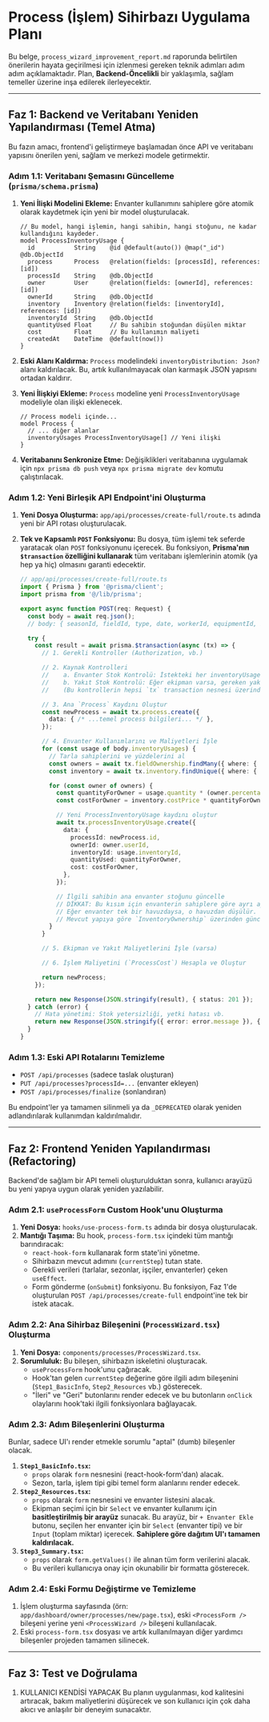 
# Process (İşlem) Sihirbazı Uygulama Planı

Bu belge, `process_wizard_improvement_report.md` raporunda belirtilen önerilerin hayata geçirilmesi için izlenmesi gereken teknik adımları adım adım açıklamaktadır. Plan, **Backend-Öncelikli** bir yaklaşımla, sağlam temeller üzerine inşa edilerek ilerleyecektir.

---

## Faz 1: Backend ve Veritabanı Yeniden Yapılandırması (Temel Atma)

Bu fazın amacı, frontend'i geliştirmeye başlamadan önce API ve veritabanı yapısını önerilen yeni, sağlam ve merkezi modele getirmektir.

### Adım 1.1: Veritabanı Şemasını Güncelleme (`prisma/schema.prisma`)

1.  **Yeni İlişki Modelini Ekleme:** Envanter kullanımını sahiplere göre atomik olarak kaydetmek için yeni bir model oluşturulacak.

    ```prisma
    // Bu model, hangi işlemin, hangi sahibin, hangi stoğunu, ne kadar kullandığını kaydeder.
    model ProcessInventoryUsage {
      id           String    @id @default(auto()) @map("_id") @db.ObjectId
      process      Process   @relation(fields: [processId], references: [id])
      processId    String    @db.ObjectId
      owner        User      @relation(fields: [ownerId], references: [id])
      ownerId      String    @db.ObjectId
      inventory    Inventory @relation(fields: [inventoryId], references: [id])
      inventoryId  String    @db.ObjectId
      quantityUsed Float     // Bu sahibin stoğundan düşülen miktar
      cost         Float     // Bu kullanımın maliyeti
      createdAt    DateTime  @default(now())
    }
    ```

2.  **Eski Alanı Kaldırma:** `Process` modelindeki `inventoryDistribution: Json?` alanı kaldırılacak. Bu, artık kullanılmayacak olan karmaşık JSON yapısını ortadan kaldırır.

3.  **Yeni İlişkiyi Ekleme:** `Process` modeline yeni `ProcessInventoryUsage` modeliyle olan ilişki eklenecek.

    ```prisma
    // Process modeli içinde...
    model Process {
      // ... diğer alanlar
      inventoryUsages ProcessInventoryUsage[] // Yeni ilişki
    }
    ```

4.  **Veritabanını Senkronize Etme:** Değişiklikleri veritabanına uygulamak için `npx prisma db push` veya `npx prisma migrate dev` komutu çalıştırılacak.

### Adım 1.2: Yeni Birleşik API Endpoint'ini Oluşturma

1.  **Yeni Dosya Oluşturma:** `app/api/processes/create-full/route.ts` adında yeni bir API rotası oluşturulacak.
2.  **Tek ve Kapsamlı `POST` Fonksiyonu:** Bu dosya, tüm işlemi tek seferde yaratacak olan `POST` fonksiyonunu içerecek. Bu fonksiyon, **Prisma'nın `$transaction` özelliğini kullanarak** tüm veritabanı işlemlerinin atomik (ya hep ya hiç) olmasını garanti edecektir.

    ```typescript
    // app/api/processes/create-full/route.ts
    import { Prisma } from '@prisma/client';
    import prisma from '@/lib/prisma';

    export async function POST(req: Request) {
      const body = await req.json();
      // body: { seasonId, fieldId, type, date, workerId, equipmentId, inventoryUsages: [{ inventoryId, quantity }] ... }

      try {
        const result = await prisma.$transaction(async (tx) => {
          // 1. Gerekli Kontroller (Authorization, vb.)

          // 2. Kaynak Kontrolleri
          //    a. Envanter Stok Kontrolü: İstekteki her inventoryUsage için stok yeterli mi?
          //    b. Yakıt Stok Kontrolü: Eğer ekipman varsa, gereken yakıt sahiplerin toplam stoğunda var mı?
          //    (Bu kontrollerin hepsi `tx` transaction nesnesi üzerinden yapılmalıdır)

          // 3. Ana `Process` Kaydını Oluştur
          const newProcess = await tx.process.create({
            data: { /* ...temel process bilgileri... */ },
          });

          // 4. Envanter Kullanımlarını ve Maliyetleri İşle
          for (const usage of body.inventoryUsages) {
            // Tarla sahiplerini ve yüzdelerini al
            const owners = await tx.fieldOwnership.findMany({ where: { fieldId: body.fieldId } });
            const inventory = await tx.inventory.findUnique({ where: { id: usage.inventoryId } });

            for (const owner of owners) {
              const quantityForOwner = usage.quantity * (owner.percentage / 100);
              const costForOwner = inventory.costPrice * quantityForOwner;

              // Yeni ProcessInventoryUsage kaydını oluştur
              await tx.processInventoryUsage.create({
                data: {
                  processId: newProcess.id,
                  ownerId: owner.userId,
                  inventoryId: usage.inventoryId,
                  quantityUsed: quantityForOwner,
                  cost: costForOwner,
                },
              });

              // İlgili sahibin ana envanter stoğunu güncelle
              // DİKKAT: Bu kısım için envanterin sahiplere göre ayrı ayrı tutulması gerekir.
              // Eğer envanter tek bir havuzdaysa, o havuzdan düşülür.
              // Mevcut yapıya göre `InventoryOwnership` üzerinden güncelleme yapılabilir.
            }
          }

          // 5. Ekipman ve Yakıt Maliyetlerini İşle (varsa)

          // 6. İşlem Maliyetini (`ProcessCost`) Hesapla ve Oluştur

          return newProcess;
        });

        return new Response(JSON.stringify(result), { status: 201 });
      } catch (error) {
        // Hata yönetimi: Stok yetersizliği, yetki hatası vb.
        return new Response(JSON.stringify({ error: error.message }), { status: 400 });
      }
    }
    ```

### Adım 1.3: Eski API Rotalarını Temizleme

*   `POST /api/processes` (sadece taslak oluşturan)
*   `PUT /api/processes?processId=...` (envanter ekleyen)
*   `POST /api/processes/finalize` (sonlandıran)

Bu endpoint'ler ya tamamen silinmeli ya da `_DEPRECATED` olarak yeniden adlandırılarak kullanımdan kaldırılmalıdır.

---

## Faz 2: Frontend Yeniden Yapılandırması (Refactoring)

Backend'de sağlam bir API temeli oluşturulduktan sonra, kullanıcı arayüzü bu yeni yapıya uygun olarak yeniden yazılabilir.

### Adım 2.1: `useProcessForm` Custom Hook'unu Oluşturma

1.  **Yeni Dosya:** `hooks/use-process-form.ts` adında bir dosya oluşturulacak.
2.  **Mantığı Taşıma:** Bu hook, `process-form.tsx` içindeki tüm mantığı barındıracak:
    *   `react-hook-form` kullanarak form state'ini yönetme.
    *   Sihirbazın mevcut adımını (`currentStep`) tutan state.
    *   Gerekli verileri (tarlalar, sezonlar, işçiler, envanterler) çeken `useEffect`.
    *   Form gönderme (`onSubmit`) fonksiyonu. Bu fonksiyon, Faz 1'de oluşturulan `POST /api/processes/create-full` endpoint'ine tek bir istek atacak.

### Adım 2.2: Ana Sihirbaz Bileşenini (`ProcessWizard.tsx`) Oluşturma

1.  **Yeni Dosya:** `components/processes/ProcessWizard.tsx`.
2.  **Sorumluluk:** Bu bileşen, sihirbazın iskeletini oluşturacak.
    *   `useProcessForm` hook'unu çağıracak.
    *   Hook'tan gelen `currentStep` değerine göre ilgili adım bileşenini (`Step1_BasicInfo`, `Step2_Resources` vb.) gösterecek.
    *   "İleri" ve "Geri" butonlarını render edecek ve bu butonların `onClick` olaylarını hook'taki ilgili fonksiyonlara bağlayacak.

### Adım 2.3: Adım Bileşenlerini Oluşturma

Bunlar, sadece UI'ı render etmekle sorumlu "aptal" (dumb) bileşenler olacak.

1.  **`Step1_BasicInfo.tsx`:**
    *   `props` olarak `form` nesnesini (react-hook-form'dan) alacak.
    *   Sezon, tarla, işlem tipi gibi temel form alanlarını render edecek.
2.  **`Step2_Resources.tsx`:**
    *   `props` olarak `form` nesnesini ve envanter listesini alacak.
    *   Ekipman seçimi için bir `Select` ve envanter kullanımı için **basitleştirilmiş bir arayüz** sunacak. Bu arayüz, bir `+ Envanter Ekle` butonu, seçilen her envanter için bir `Select` (envanter tipi) ve bir `Input` (toplam miktar) içerecek. **Sahiplere göre dağıtım UI'ı tamamen kaldırılacak.**
3.  **`Step3_Summary.tsx`:**
    *   `props` olarak `form.getValues()` ile alınan tüm form verilerini alacak.
    *   Bu verileri kullanıcıya onay için okunabilir bir formatta gösterecek.

### Adım 2.4: Eski Formu Değiştirme ve Temizleme

1.  İşlem oluşturma sayfasında (örn: `app/dashboard/owner/processes/new/page.tsx`), eski `<ProcessForm />` bileşeni yerine yeni `<ProcessWizard />` bileşeni kullanılacak.
2.  Eski `process-form.tsx` dosyası ve artık kullanılmayan diğer yardımcı bileşenler projeden tamamen silinecek.

---

## Faz 3: Test ve Doğrulama

1.  KULLANICI KENDİSİ YAPACAK
Bu planın uygulanması, kod kalitesini artıracak, bakım maliyetlerini düşürecek ve son kullanıcı için çok daha akıcı ve anlaşılır bir deneyim sunacaktır.
